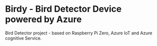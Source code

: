 # Birdy - Bird Detector Device powered by Azure
Bird Detector project - based on Raspberry Pi Zero, Azure IoT and Azure cognitive Service.

